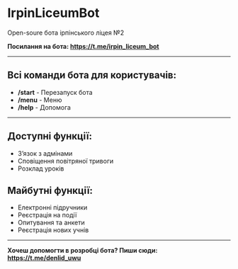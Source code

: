 # IrpinLiceumBot

Open-soure бота ірпінського ліцея №2

<b>Посилання на бота: https://t.me/irpin_liceum_bot</b>

<hr>

<h2>Всі команди бота для користувачів: </h2>
<ul>
  <li><b>/start</b> - Перезапуск бота</li>
  <li><b>/menu</b> - Меню</li>
  <li><b>/help</b> - Допомога</li>
</ul>

<hr>
<h2>Доступні функції: </h2>
<ul>
  <li>Зʼязок з адмінами</li>
  <li>Сповіщення повітряної тривоги</li>
  <li>Розклад уроків</li>
</ul>
<h2>Майбутні функції: </h2>
<ul>
  <li>Електронні підручники</li>
  <li>Реєстрація на події</li>
  <li>Опитування та анкети</li>
  <li>Реєстрація нових учнів</li>
  
</ul>
<hr>

<b>Хочеш допомогти в розробці бота? Пиши сюди: https://t.me/denlid_uwu</b>
